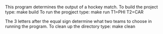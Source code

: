 This program determines the output of a hockey match.
To build the project type: make build
To run the progject type: make run T1=PHI T2=CAR

The 3 letters after the equal sign determine what two teams to choose in running the program.
To clean up the directory type: make clean
